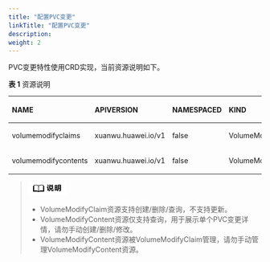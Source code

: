 ```yaml
---
title: "配置PVC变更"
linkTitle: "配置PVC变更"
description: 
weight: 2
---
```


PVC变更特性使用CRD实现，当前资源说明如下。

**表 1**  资源说明

<a name="table196975418221"></a>
<table><thead align="left"><tr id="row1769854112216"><th class="cellrowborder" valign="top" width="25%" id="mcps1.2.5.1.1"><p id="p116915422214"><a name="p116915422214"></a><a name="p116915422214"></a>NAME</p>
</th>
<th class="cellrowborder" valign="top" width="25%" id="mcps1.2.5.1.2"><p id="p1569254192210"><a name="p1569254192210"></a><a name="p1569254192210"></a>APIVERSION</p>
</th>
<th class="cellrowborder" valign="top" width="25%" id="mcps1.2.5.1.3"><p id="p96915547229"><a name="p96915547229"></a><a name="p96915547229"></a>NAMESPACED</p>
</th>
<th class="cellrowborder" valign="top" width="25%" id="mcps1.2.5.1.4"><p id="p369195482215"><a name="p369195482215"></a><a name="p369195482215"></a>KIND</p>
</th>
</tr>
</thead>
<tbody><tr id="row186965482219"><td class="cellrowborder" valign="top" width="25%" headers="mcps1.2.5.1.1 "><p id="p16691054172211"><a name="p16691054172211"></a><a name="p16691054172211"></a>volumemodifyclaims</p>
</td>
<td class="cellrowborder" valign="top" width="25%" headers="mcps1.2.5.1.2 "><p id="p1869554182214"><a name="p1869554182214"></a><a name="p1869554182214"></a>xuanwu.huawei.io/v1</p>
</td>
<td class="cellrowborder" valign="top" width="25%" headers="mcps1.2.5.1.3 "><p id="p469454102215"><a name="p469454102215"></a><a name="p469454102215"></a>false</p>
</td>
<td class="cellrowborder" valign="top" width="25%" headers="mcps1.2.5.1.4 "><p id="p26975442218"><a name="p26975442218"></a><a name="p26975442218"></a>VolumeModifyClaim</p>
</td>
</tr>
<tr id="row17691754122214"><td class="cellrowborder" valign="top" width="25%" headers="mcps1.2.5.1.1 "><p id="p166925411229"><a name="p166925411229"></a><a name="p166925411229"></a>volumemodifycontents</p>
</td>
<td class="cellrowborder" valign="top" width="25%" headers="mcps1.2.5.1.2 "><p id="p499610812418"><a name="p499610812418"></a><a name="p499610812418"></a>xuanwu.huawei.io/v1</p>
</td>
<td class="cellrowborder" valign="top" width="25%" headers="mcps1.2.5.1.3 "><p id="p7996148132410"><a name="p7996148132410"></a><a name="p7996148132410"></a>false</p>
</td>
<td class="cellrowborder" valign="top" width="25%" headers="mcps1.2.5.1.4 "><p id="p969145482214"><a name="p969145482214"></a><a name="p969145482214"></a>VolumeModifyContent</p>
</td>
</tr>
</tbody>
</table>

>![](/public_sys-resources/zh/icon-note.gif) 
>-   VolumeModifyClaim资源支持创建/删除/查询，不支持更新。
>-   VolumeModifyContent资源仅支持查询，用于展示单个PVC变更详情，请勿手动创建/删除/修改。
>-   VolumeModifyContent资源被VolumeModifyClaim管理，请勿手动管理VolumeModifyContent资源。




